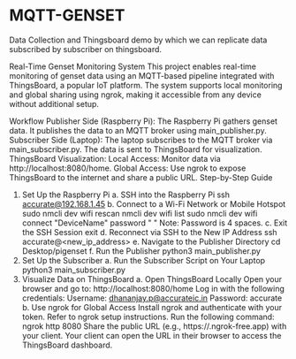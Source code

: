 # MQTT-GENSET
Data Collection and Thingsboard demo by which we can replicate data subscribed by subscriber on thingsboard.


Real-Time Genset Monitoring System
This project enables real-time monitoring of genset data using an MQTT-based pipeline integrated with ThingsBoard, a popular IoT platform. The system supports local monitoring and global sharing using ngrok, making it accessible from any device without additional setup.

Workflow
Publisher Side (Raspberry Pi):
The Raspberry Pi gathers genset data.
It publishes the data to an MQTT broker using main_publisher.py.
Subscriber Side (Laptop):
The laptop subscribes to the MQTT broker via main_subscriber.py.
The data is sent to ThingsBoard for visualization.
ThingsBoard Visualization:
Local Access: Monitor data via http://localhost:8080/home.
Global Access: Use ngrok to expose ThingsBoard to the internet and share a public URL.
Step-by-Step Guide
1. Set Up the Raspberry Pi
a. SSH into the Raspberry Pi
ssh accurate@192.168.1.45
b. Connect to a Wi-Fi Network or Mobile Hotspot
sudo nmcli dev wifi rescan
nmcli dev wifi list
sudo nmcli dev wifi connect "DeviceName" password "    "
Note: Password is 4 spaces.
c. Exit the SSH Session
exit
d. Reconnect via SSH to the New IP Address
ssh accurate@<new_ip_address>
e. Navigate to the Publisher Directory
cd Desktop/pigenset
f. Run the Publisher
python3 main_publisher.py
2. Set Up the Subscriber
a. Run the Subscriber Script on Your Laptop
python3 main_subscriber.py
3. Visualize Data on ThingsBoard
a. Open ThingsBoard Locally
Open your browser and go to:
http://localhost:8080/home
Log in with the following credentials:
Username: dhananjay.p@accurateic.in
Password: accurate
b. Use ngrok for Global Access
Install ngrok and authenticate with your token. Refer to ngrok setup instructions.
Run the following command:
ngrok http 8080
Share the public URL (e.g., https://<random-string>.ngrok-free.app) with your client.
Your client can open the URL in their browser to access the ThingsBoard dashboard.
